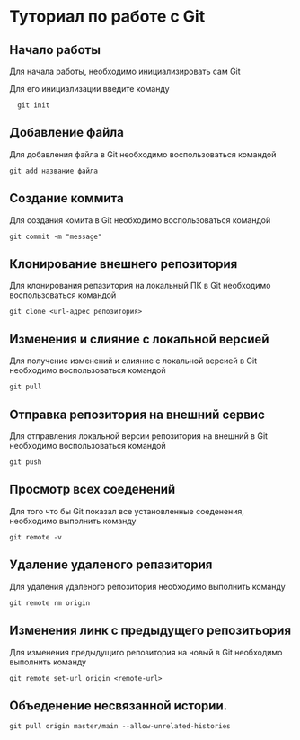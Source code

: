 # Туториал по работе с Git

## Начало работы

Для начала работы, необходимо инициализировать сам Git

Для его инициализации введите команду 

```
  git init
```

## Добавление файла

Для добавления файла в Git необходимо воспользоваться командой 

```
git add название файла
```

## Создание коммита

Для создания комита в Git необходимо воспользоваться командой 

```
git commit -m "message"
```

## Клонирование внешнего репозитория

Для клонирования репазитория на локальный ПК в Git необходимо воспользоваться командой

```
git clone <url-адрес репозитория>
```

## Изменения и слияние с локальной версией

Для получение изменений и слияние с локальной версией в Git необходимо воспользоваться командой

```
git pull
```

## Отправка репозитория на внешний сервис

Для отправления локальной версии репозитория на внешний в Git необходимо воспользоваться командой 

```
git push
```


## Просмотр всех соеденений

Для того что бы Git показал все установленные соеденения, необходимо выполнить команду

```
git remote -v
```

## Удаление удаленого репазитория

Для удаления удаленого репозитория необходимо выполнить команду

```
git remote rm origin
```

##  Изменения линк с предыдущего репозитьория

Для изменения предыдущиго репозитория на новый в Git необходимо выполнить команду

```
git remote set-url origin <remote-url>
```


## Объеденение несвязанной истории.

```
git pull origin master/main --allow-unrelated-histories
```
